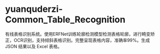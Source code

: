 # yuanquderzi-Common_Table_Recognition
有线表格识别系统。使用ERFNet训练轮廓检测模型检测表格轮廓，进行畸变矫正，OCR识别，支持倾斜表格识别。完整呈现表格内容，准确率99%。生成 JSON 结果以及 Excel 表格。
